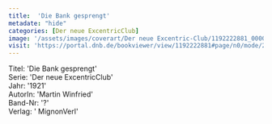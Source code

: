 ```yaml
---
title:  'Die Bank gesprengt'
metadate: "hide"
categories: [Der neue ExcentricClub]
image: '/assets/images/coverart/Der neue Excentric-Club/1192222881_00000010.jpg'
visit: 'https://portal.dnb.de/bookviewer/view/1192222881#page/n0/mode/2up'
---
```

Titel: 'Die Bank gesprengt' <br>
Serie: 'Der neue ExcentricClub' <br>
Jahr: '1921' <br>
AutorIn: 'Martin Winfried' <br>
Band-Nr: '?' <br>
Verlag: ' MignonVerl'
